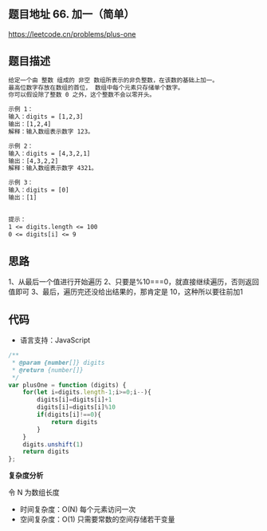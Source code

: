 ## 题目地址 66. 加一（简单）

https://leetcode.cn/problems/plus-one

## 题目描述

```txt
给定一个由 整数 组成的 非空 数组所表示的非负整数，在该数的基础上加一。
最高位数字存放在数组的首位， 数组中每个元素只存储单个数字。
你可以假设除了整数 0 之外，这个整数不会以零开头。

示例 1：
输入：digits = [1,2,3]
输出：[1,2,4]
解释：输入数组表示数字 123。

示例 2：
输入：digits = [4,3,2,1]
输出：[4,3,2,2]
解释：输入数组表示数字 4321。

示例 3：
输入：digits = [0]
输出：[1]
 

提示：
1 <= digits.length <= 100
0 <= digits[i] <= 9

```

## 思路

1、从最后一个值进行开始遍历
2、只要是%10===0，就直接继续遍历，否则返回值即可
3、最后，遍历完还没给出结果的，那肯定是 10，这种所以要往前加1

## 代码

- 语言支持：JavaScript
```javascript
/**
 * @param {number[]} digits
 * @return {number[]}
 */
var plusOne = function (digits) {
    for(let i=digits.length-1;i>=0;i--){
        digits[i]=digits[i]+1
        digits[i]=digits[i]%10
        if(digits[i]!==0){
            return digits
        }
    }
    digits.unshift(1)
    return digits
};
```

**复杂度分析**

令 N 为数组长度

- 时间复杂度：O(N) 每个元素访问一次
- 空间复杂度：O(1) 只需要常数的空间存储若干变量
